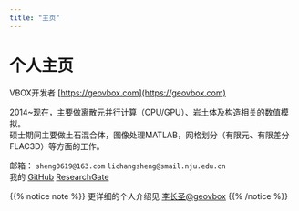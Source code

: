 ```yaml
---
title: "主页"
---
```


# 个人主页


VBOX开发者 [https://geovbox.com](https://geovbox.com)

2014~现在，主要做离散元并行计算（CPU/GPU）、岩土体及构造相关的数值模拟。  
硕士期间主要做土石混合体，图像处理MATLAB，网格划分（有限元、有限差分FLAC3D）等方面的工作。


邮箱： `sheng0619@163.com` `lichangsheng@smail.nju.edu.cn`  
我的 [GitHub](https://github.com/demsheng) [ResearchGate](https://www.researchgate.net/profile/Li_Changsheng2)



{{% notice note %}}
更详细的个人介绍见 [李长圣@geovbox](https://geovbox.com/about/lichangsheng/)
{{% /notice %}}

